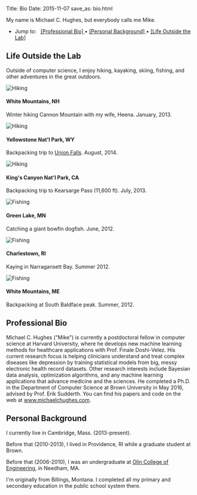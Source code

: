 Title: Bio
Date: 2015-11-07
save_as: bio.html

My name is Michael C. Hughes, but everybody calls me Mike.

<ul class="list-group">
  <li class="list-group-item">
    <p class="list-group-item-text">
      Jump to:&nbsp;&nbsp;
      <a href="#Professional-Bio">
      [Professional Bio]
      </a>
        &#8226;
      <a href="#Personal-Background">
      [Personal Background]
      </a>
        &#8226;
      <a href="#Life-Outside-The-Lab">
      [Life Outside the Lab]
      </a>
    </p> 
  </li>
</ul>


<a name="Life-Outside-The-Lab"></a> 
## Life Outside the Lab

Outside of computer science, I enjoy hiking, kayaking, skiing, fishing, and other adventures in the great outdoors.

<div class="row">

  <div class="col-sm-6 col-md-4"> <div class="thumbnail">
      <img 
        src="{filename}/images/MikeAndHeena_CannonMtnHike_400.jpg"
        alt="Hiking">
      <div class="caption">
        <h4>White Mountains, NH</h4>
        <p>Winter hiking Cannon Mountain with my wife, Heena. January, 2013.</p>
      </div>
  </div></div>

  <div class="col-sm-6 col-md-4"><div class="thumbnail">
      <img 
        src="{filename}/images/Mike_YellowstoneUnionFalls_400.jpg"
        alt="Hiking">
      <div class="caption">
        <h4>Yellowstone Nat'l Park, WY</h4>
        <p>Backpacking trip to <a href="http://www.trailguidesyellowstone.com/yellowstone_hikes/union_falls_trail_yellowstone.php">Union Falls</a>. August, 2014.</p>
      </div>
  </div></div>

  <div class="col-sm-6 col-md-4"> <div class="thumbnail">
      <img 
        src="{filename}/images/Mike_KearsargePass_400.jpg"
        alt="Hiking">
      <div class="caption">
        <h4>King's Canyon Nat'l Park, CA</h4>
        <p>Backpacking trip to Kearsarge Pass (11,600 ft). July, 2013.</p>
      </div>
  </div></div>

  <div class="col-sm-6 col-md-4"> <div class="thumbnail">
      <img 
        src="{filename}/images/Mike_GiantDogfish_400.jpg"
        alt="Fishing">
      <div class="caption">
        <h4>Green Lake, MN</h4>
        <p>Catching a giant bowfin dogfish. June, 2012.</p>
      </div>
  </div></div>

  <div class="col-sm-6 col-md-4"> <div class="thumbnail">
      <img 
        src="{filename}/images/Mike_Kayak_400.jpg"
        alt="Fishing">
      <div class="caption">
        <h4>Charlestown, RI</h4>
        <p>Kaying in Narragansett Bay. Summer 2012.</p>
      </div>
  </div></div>


  <div class="col-sm-6 col-md-4"> <div class="thumbnail">
      <img 
        src="{filename}/images/Mike_Baldface_400.jpg"
        alt="Fishing">
      <div class="caption">
        <h4>White Mountains, ME</h4>
        <p>Backpacking at South Baldface peak. Summer, 2012.</p>
      </div>
  </div></div>

</div>

<a name="Professional-Bio"></a> 
## Professional Bio

Michael C. Hughes ("Mike") is currently a postdoctoral fellow in computer science at Harvard University, where he develops new machine learning methods for healthcare applications with Prof. Finale Doshi-Velez. His current research focus is helping clinicians understand and treat complex diseases like depression by training statistical models from big, messy electronic health record datasets. Other research interests include Bayesian data analysis, optimization algorithms, and any machine learning applications that advance medicine and the sciences. He completed a Ph.D. in the Department of Computer Science at Brown University in May 2016, advised by Prof. Erik Sudderth. You can find his papers and code on the web at www.michaelchughes.com.

<a name="Personal-Background"></a> 
## Personal Background

I currently live in Cambridge, Mass. (2013-present).

Before that (2010-2013), I lived in Providence, RI while a graduate student at Brown.

Before that (2006-2010), I was an undergraduate at  <a href="http://www.olin.edu">Olin College of Engineering</a>, in Needham, MA.

I'm originally from Billings, Montana. I completed all my primary and secondary education in the public school system there.


